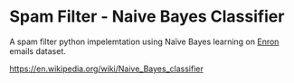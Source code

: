 # Spam Filter - Naive Bayes Classifier
A spam filter python impelemtation using Naïve Bayes learning on [Enron](http://www2.aueb.gr/users/ion/data/enron-spam/) emails dataset.

https://en.wikipedia.org/wiki/Naive_Bayes_classifier
